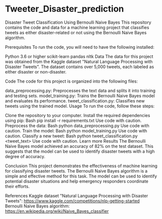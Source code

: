 # Tweeter_Disaster_prediction

 Disaster Tweet Classification Using Bernoulli Naive Bayes
This repository contains the code and data for a machine learning project that classifies tweets as either disaster-related or not using the Bernoulli Naive Bayes algorithm.

Prerequisites
To run the code, you will need to have the following installed:

Python 3.6 or higher
scikit-learn
pandas
nltk
Data
The data for this project was obtained from the Kaggle dataset "Natural Language Processing with Disaster Tweets". The dataset contains over 5,000 tweets, each labeled as either disaster or non-disaster.

Code
The code for this project is organized into the following files:

data_preprocessing.py: Preprocesses the text data and splits it into training and testing sets.
model_training.py: Trains the Bernoulli Naive Bayes model and evaluates its performance.
tweet_classification.py: Classifies new tweets using the trained model.
Usage
To run the code, follow these steps:

Clone the repository to your computer.
Install the required dependencies using pip:
Bash
pip install -r requirements.txt
Use code with caution.
Preprocess the data:
Bash
python data_preprocessing.py
Use code with caution.
Train the model:
Bash
python model_training.py
Use code with caution.
Classify a new tweet:
Bash
python tweet_classification.py <tweet_text>
Use code with caution. Learn more
Results
The Bernoulli Naive Bayes model achieved an accuracy of 82% on the test dataset. This suggests that the model can be used to identify disaster tweets with a high degree of accuracy.

Conclusion
This project demonstrates the effectiveness of machine learning for classifying disaster tweets. The Bernoulli Naive Bayes algorithm is a simple and effective method for this task. The model can be used to identify potential disaster situations and help emergency responders coordinate their efforts.

References
Kaggle dataset "Natural Language Processing with Disaster Tweets": https://www.kaggle.com/competitions/nlp-getting-started
Bernoulli Naive Bayes algorithm: https://en.wikipedia.org/wiki/Naive_Bayes_classifier
